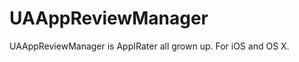 UAAppReviewManager
==================

UAAppReviewManager is AppIRater all grown up. For iOS and OS X.
